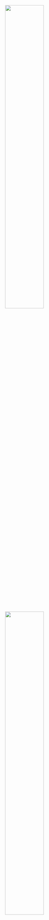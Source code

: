 <div id="header" align="Left">
 <img src="https://media.giphy.com/media/pC7I9xnjJ5zgFqD310/giphy.gif" width="50%"/>
 <img src="https://media.giphy.com/media/qjgm2rlJ6wep88aitp/giphy.gif" width="50%"/>
</div>

<!--
**GreggOs/GreggOs** is a ✨ _special_ ✨ repository because its `README.md` (this file) appears on your GitHub profile.

Here are some ideas to get you started:

- 🔭 I’m currently working on ...
- 🌱 I’m currently learning ...
- 👯 I’m looking to collaborate on ...
- 🤔 I’m looking for help with ...
- 💬 Ask me about ...
- 📫 How to reach me: ...
- 😄 Pronouns: ...
- ⚡ Fun fact: ...
-->
